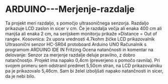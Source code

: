 # ARDUINO---Merjenje-razdalje
Ta projekt meri razdaljo, s pomočjo ultrasoničnega senzorja. Razdaljo prikazuje LCD zaslon in sicer v cm. Če je razdalja večja ali enaka 400 cm ali manjša ali
enaka 2 cm, na serijskem monitorju prikaže »Distance = Out of range«. 
Kosovnica:
2x upora vrednosti 4.7kohm
žičke
LCD prikazovalnik
Ultrasonični senzor HC-SR04
protoboard
Arduino UNO
Računalnik s programom ARDUINO IDE IN Fritzing
Ocena natančnosti in komentar na delovanje:
Senzor za merjenje razdalje deluje pravilno, z dobro natančnostjo. Projekt ima napako 0,4cm (preverjeno s pomočo ravnila). Pri svojem primeru sem odstranil predmet 5,50cm stran, na LCD prikazovalniku pa je prikazovalo 5,46cm. Sam bi želel izboljšati napako natančnosti in sicer, da je nebi bilo.
